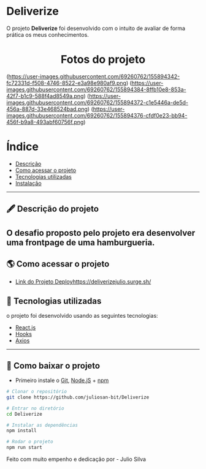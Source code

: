 # Deliverize

O projeto **Deliverize** foi desenvolvido com o intuito de avaliar de forma prática os meus conhecimentos.

<h1 align="center">
Fotos do projeto
</h1>


(https://user-images.githubusercontent.com/69260762/155894342-fc72331d-f508-4746-8522-e3a98e980af9.png)
(https://user-images.githubusercontent.com/69260762/155894384-8ffb10e8-853a-42f7-b1c9-588f4ad8549a.png)
(https://user-images.githubusercontent.com/69260762/155894372-c1e5446a-de5d-456a-887d-33e468524bad.png)
(https://user-images.githubusercontent.com/69260762/155894376-cfdf0e23-bb94-456f-b9a8-493abf60756f.png)


# Índice

- [Descrição](#-descrição-do-projeto)
- [Como acessar o projeto](#-como-acessar-o-projeto)
- [Tecnologias utilizadas](#-tecnologias-utilizadas)
- [Instalação](#-como-baixar-o-projeto)

---

## 🖋 Descrição do projeto

## O desafio proposto pelo projeto era desenvolver uma frontpage de uma hamburgueria.

## 🌎 Como acessar o projeto

- [Link do Projeto Deploy](deliverizeJulio.surge.sh)https://deliverizejulio.surge.sh/

## 🚀 Tecnologias utilizadas

o projeto foi desenvolvido usando as seguintes tecnologias:

- [React.js](https://pt-br.reactjs.org/docs/getting-started.html)
- [Hooks](https://pt-br.reactjs.org/docs/hooks-intro.html)
- [Axios](https://axios-http.com/docs/intro)

---

## 💾 Como baixar o projeto

- Primeiro instale o [Git](https://git-scm.com/), [Node.jS](https://nodejs.org/pt-br/download/) + [npm](https://www.npmjs.com/get-npm)

```bash
# Clonar o repositório
git clone https://github.com/juliosan-bit/Deliverize

# Entrar no diretório
cd Deliverize

# Instalar as dependências
npm install

# Rodar o projeto
npm run start
```

Feito com muito empenho e dedicação por - Julio Silva

